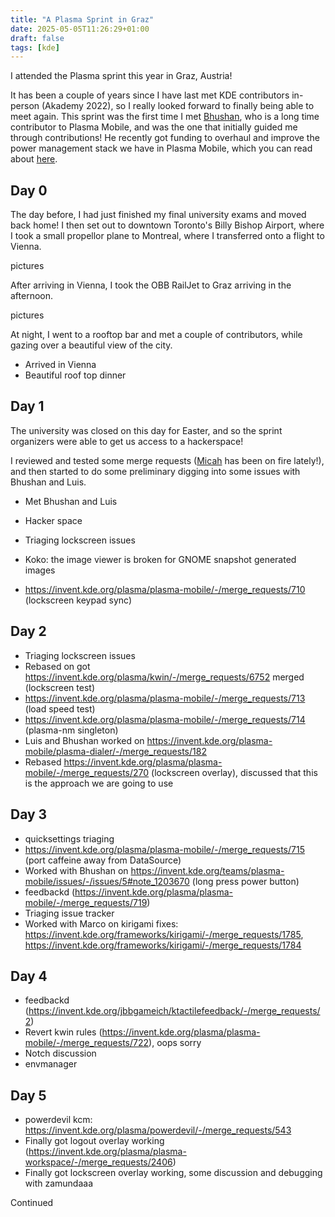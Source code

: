 ```yaml
---
title: "A Plasma Sprint in Graz"
date: 2025-05-05T11:26:29+01:00
draft: false
tags: [kde]
---
```


I attended the Plasma sprint this year in Graz, Austria!

It has been a couple of years since I have last met KDE contributors in-person (Akademy 2022), so I really looked forward to finally being able to meet again. This sprint was the first time I met [Bhushan](https://bshah.io), who is a long time contributor to Plasma Mobile, and was the one that initially guided me through contributions! He recently got funding to overhaul and improve the power management stack we have in Plasma Mobile, which you can read about [here](TODO).

## Day 0

The day before, I had just finished my final university exams and moved back home! I then set out to downtown Toronto's Billy Bishop Airport, where I took a small propellor plane to Montreal, where I transferred onto a flight to Vienna.

pictures

After arriving in Vienna, I took the OBB RailJet to Graz arriving in the afternoon.

pictures

At night, I went to a rooftop bar and met a couple of contributors, while gazing over a beautiful view of the city.

- Arrived in Vienna
- Beautiful roof top dinner

## Day 1

The university was closed on this day for Easter, and so the sprint organizers were able to get us access to a hackerspace! 

I reviewed and tested some merge requests ([Micah](https://invent.kde.org/micahstanley) has been on fire lately!), and then started to do some preliminary digging into some issues with Bhushan and Luis.

- Met Bhushan and Luis
- Hacker space
- Triaging lockscreen issues

- Koko: the image viewer is broken for GNOME snapshot generated images
- https://invent.kde.org/plasma/plasma-mobile/-/merge_requests/710 (lockscreen keypad sync)


## Day 2

- Triaging lockscreen issues
- Rebased on got https://invent.kde.org/plasma/kwin/-/merge_requests/6752 merged (lockscreen test)
- https://invent.kde.org/plasma/plasma-mobile/-/merge_requests/713 (load speed test)
- https://invent.kde.org/plasma/plasma-mobile/-/merge_requests/714 (plasma-nm singleton)
- Luis and Bhushan worked on https://invent.kde.org/plasma-mobile/plasma-dialer/-/merge_requests/182
- Rebased https://invent.kde.org/plasma/plasma-mobile/-/merge_requests/270 (lockscreen overlay), discussed that this is the approach we are going to use

## Day 3

- quicksettings triaging
- https://invent.kde.org/plasma/plasma-mobile/-/merge_requests/715 (port caffeine away from DataSource)
- Worked with Bhushan on https://invent.kde.org/teams/plasma-mobile/issues/-/issues/5#note_1203670 (long press power button)
- feedbackd (https://invent.kde.org/plasma/plasma-mobile/-/merge_requests/719)
- Triaging issue tracker
- Worked with Marco on kirigami fixes: https://invent.kde.org/frameworks/kirigami/-/merge_requests/1785, https://invent.kde.org/frameworks/kirigami/-/merge_requests/1784

## Day 4

- feedbackd (https://invent.kde.org/jbbgameich/ktactilefeedback/-/merge_requests/2)
- Revert kwin rules (https://invent.kde.org/plasma/plasma-mobile/-/merge_requests/722), oops sorry
- Notch discussion
- envmanager

## Day 5

- powerdevil kcm: https://invent.kde.org/plasma/powerdevil/-/merge_requests/543
- Finally got logout overlay working (https://invent.kde.org/plasma/plasma-workspace/-/merge_requests/2406)
- Finally got lockscreen overlay working, some discussion and debugging with zamundaaa

Continued
